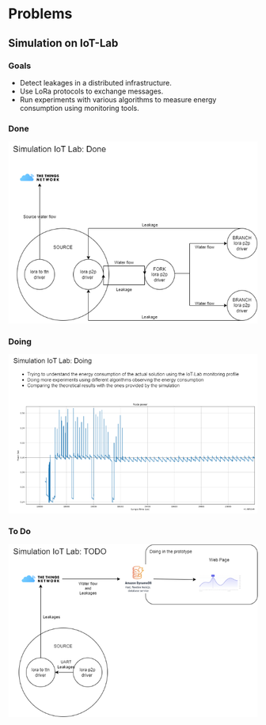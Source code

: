 # Problems

## Simulation on IoT-Lab

### Goals

- Detect leakages in a distributed infrastructure.
- Use LoRa protocols to exchange messages.
- Run experiments with various algorithms to measure energy consumption using monitoring tools.

### Done

![simulation-done](./images/Simulation-Page-1.drawio.png)

### Doing

![simulation-doing](./images/Simulation-Page-2.drawio.png)

### To Do

![simulation-todo](./images/Simulation-Page-3.drawio.png)
